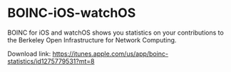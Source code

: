 # BOINC-iOS-watchOS
BOINC for iOS and watchOS shows you statistics on your contributions to the Berkeley Open Infrastructure for Network Computing.

Download link: https://itunes.apple.com/us/app/boinc-statistics/id1275779531?mt=8

